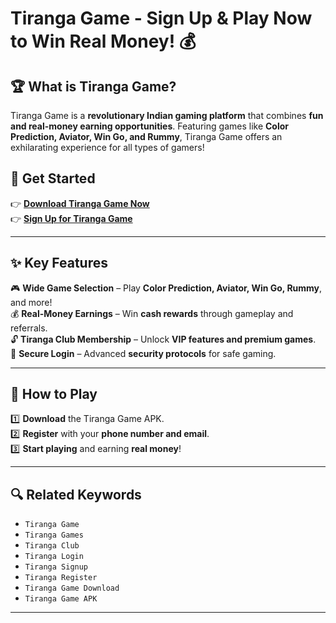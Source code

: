 # Tiranga Game - Sign Up & Play Now to Win Real Money! 💰  

## 🏆 What is Tiranga Game?  
Tiranga Game is a **revolutionary Indian gaming platform** that combines **fun and real-money earning opportunities**. Featuring games like **Color Prediction, Aviator, Win Go, and Rummy**, Tiranga Game offers an exhilarating experience for all types of gamers!  

## 🚀 Get Started  
👉 **[Download Tiranga Game Now](#)**  
👉 **[Sign Up for Tiranga Game](#)**  

---

## ✨ Key Features  
🎮 **Wide Game Selection** – Play **Color Prediction, Aviator, Win Go, Rummy**, and more!  
💰 **Real-Money Earnings** – Win **cash rewards** through gameplay and referrals.  
🔓 **Tiranga Club Membership** – Unlock **VIP features and premium games**.  
🔐 **Secure Login** – Advanced **security protocols** for safe gaming.  

---

## 🎲 How to Play  
1️⃣ **Download** the Tiranga Game APK.  
2️⃣ **Register** with your **phone number and email**.  
3️⃣ **Start playing** and earning **real money**!  

---

## 🔍 Related Keywords  
- `Tiranga Game`  
- `Tiranga Games`  
- `Tiranga Club`  
- `Tiranga Login`  
- `Tiranga Signup`  
- `Tiranga Register`  
- `Tiranga Game Download`  
- `Tiranga Game APK`    

---
